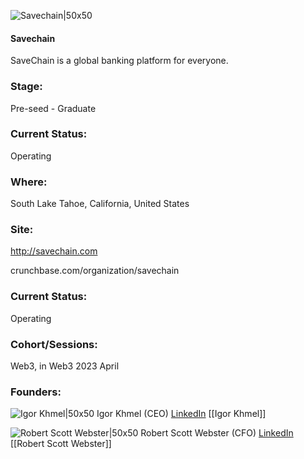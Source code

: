 

![Savechain|50x50](https://res.cloudinary.com/crunchbase-production/image/upload/ls8xbd4o7dbhvv4nyi0l)

#### Savechain
SaveChain is a global banking platform for everyone.

### Stage: 
Pre-seed - Graduate 

### Current Status: 
Operating

### Where:
South Lake Tahoe, California, United States

### Site:
http://savechain.com



crunchbase.com/organization/savechain

### Current Status: 
Operating

### Cohort/Sessions: 
Web3, in Web3 2023 April

### Founders: 

![Igor Khmel|50x50](https://res.cloudinary.com/crunchbase-production/image/upload/lii7nmh31ut2yxprqy2e) Igor Khmel (CEO) [LinkedIn](https://linkedin.com/in/ikhmel) [[Igor Khmel]]

![Robert Scott Webster|50x50]() Robert Scott Webster (CFO) [LinkedIn](https://) [[Robert Scott Webster]]



